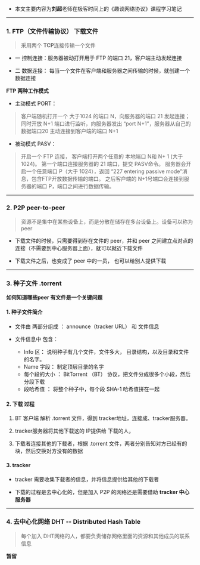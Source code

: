 
* 本文主要内容为**刘超**老师在极客时间上的《趣谈网络协议》课程学习笔记

----

### 1. FTP（文件传输协议） 下载文件
> 采用两个 **TCP**连接传输一个文件

* 一 控制连接：服务器被动打开用于 FTP 的端口 21，客户端主动发起连接

* 二 数据连接： 每当一个文件在客户端和服务器之间传输的时候，就创建一个数据连接

**FTP 两种工作模式**

* 主动模式 PORT：
> 客户端随机打开一个 大于1024 的端口 N，向服务器的端口 21 发起连接； 同时开放 N+1 端口进行监听，向服务器发出 “port N+1”，服务器从自己的数据端口20 主动连接到客户端的端口 N+1

* 被动模式 PASV：
> 开启一个 FTP 连接， 客户端打开两个任意的 本地端口 N和 N+ 1 (大于 1024)。 第一个端口连接服务器的 21 端口，提交 PASV命令。 服务器会开启一个任意端口 P（大于 1024），返回 “227 entering passive mode”消息，包含FTP开放数据传输的端口。 之后客户端的 N+1号端口会连接到服务器的端口 P，端口之间进行数据传输。

----

### 2. P2P peer-to-peer
> 资源不是集中在某些设备上，而是分散在储存在多台设备上。设备可以称为 peer

* 下载文件的时候，只需要得到存在文件的 peer，并和 peer 之间建立点对点的连接（不需要到中心服务器上面），就可以就近下载文件

* 下载文件之后，也变成了 peer 中的一员， 也可以给别人提供下载

---

### 3. 种子文件 .torrent

**如何知道哪些peer 有文件是一个关键问题**

#### 1. 种子文件简介

* 文件由 两部分组成 ： announce（tracker URL） 和 文件信息

* 文件信息中 包含：
	* Info 区： 说明种子有几个文件，文件多大， 目录结构，以及目录和文件的名字。
	* Name 字段： 制定顶层目录的名字
	* 每个段的大小 ： BitTorrent （BT） 协议，把文件分成很多个小段，然后分段下载
	* 段哈希值 ： 将整个种子中，每个段 SHA-1 哈希值拼在一起

#### 2. 下载 过程

1.  BT 客户端 解析 .torrent 文件，得到 tracker地址，连接成、tracker服务器。

2. tracker服务器将其他下载这的 IP提供给 下载的人，

3. 下载者连接其他的下载者，根据 .torrent 文件，两者分别告知对方已经有的块，然后交换对方没有的数据

#### 3. tracker

* tracker 需要收集下载者的信息，并将信息提供给其他的下载者

* 下载的过程是去中心化的，但是加入 P2P 的网络还是需要借助 **tracker 中心服务器**

----

### 4. 去中心化网络 DHT -- Distributed Hash Table
> 每个加入 DHT网络的人，都要负责储存网络里面的资源和其他成员的联系信息

**暂留**







































